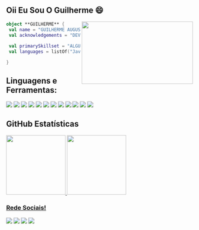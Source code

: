 ## Oii Eu Sou O Guilherme 😄

<img align="right" width="300" height="168" src="https://i.pinimg.com/originals/e4/26/70/e426702edf874b181aced1e2fa5c6cde.gif"/>

```kotlin
object **GUILHERME** {
 val name = "GUILHERME AUGUSTO"
 val acknowledgements = "DEV WEB"
 
 val primarySkillset = "ALGUMAS HABILIDADES"
 val languages = listOf("Java", "JavaScript", "HTML", "CSS") 

}
```

## **Linguagens e Ferramentas:**  
<div>
<img src="https://cdn.discordapp.com/attachments/755062376545648641/880273105321349140/Component_16.png">
<img src="https://cdn.discordapp.com/attachments/755062376545648641/880273102049804298/Component_15.png">
<img src="https://cdn.discordapp.com/attachments/755062376545648641/880273079857725490/Component_14.png">
<img src="https://cdn.discordapp.com/attachments/755062376545648641/880273079576711210/Component_13.png">
<img src="https://cdn.discordapp.com/attachments/755062376545648641/880273078217764895/Component_11.png">
<img src="https://cdn.discordapp.com/attachments/755062376545648641/880273078192574525/Component_12.png">
<img src="https://cdn.discordapp.com/attachments/755062376545648641/880273076636483614/Component_10.png">
<img src="https://cdn.discordapp.com/attachments/755062376545648641/880273076389052487/Component_9.png">
<img src="https://cdn.discordapp.com/attachments/755062376545648641/880273065953599498/Component_8.png">
<img src="https://cdn.discordapp.com/attachments/755062376545648641/880273065831985162/Component_7.png">
<img src="https://cdn.discordapp.com/attachments/755062376545648641/880273064225542215/Component_6.png">
<img src="https://cdn.discordapp.com/attachments/755062376545648641/880273059456630784/Component_5.png">
<div>


## **GitHub Estatísticas**

 <div>
  <a href="https://github.com/Guilherme-4ugusto">
  <img height="160em" src="https://github-readme-stats.vercel.app/api?username=Guilherme-4ugusto&show_icons=true&theme=nord&include_all_commits=true&count_private=true"/>
  <img height="160em" src="https://github-readme-stats.vercel.app/api/top-langs/?username=Guilherme-4ugusto&layout=compact&theme=nord"/>
</div>

### Rede Sociais!

<p align="left">
<a href="mailto:guilhermeabscontato@gmail.com" alt="Gmail">
  <img src="https://cdn.discordapp.com/attachments/755062376545648641/880232795446837298/Component_4.png" /></a>

  <a href="https://www.linkedin.com/in/guilherme-augusto-03bab0209" target="_blank">
  <img src="https://cdn.discordapp.com/attachments/755062376545648641/880232790757630002/Component_3.png" /></a>

  <a href="https://www.facebook.com/guilhermeaugusto.batistasantos/" alt="Facebook">
  <img src="https://cdn.discordapp.com/attachments/755062376545648641/880232784499732530/Component_1.png"/></a>

  <a href="https://www.instagram.com/guilherme4ugusto/" alt="Instagram">
  <img src="https://cdn.discordapp.com/attachments/755062376545648641/880232789897773116/Component_2.png"/></a>
</p>  
